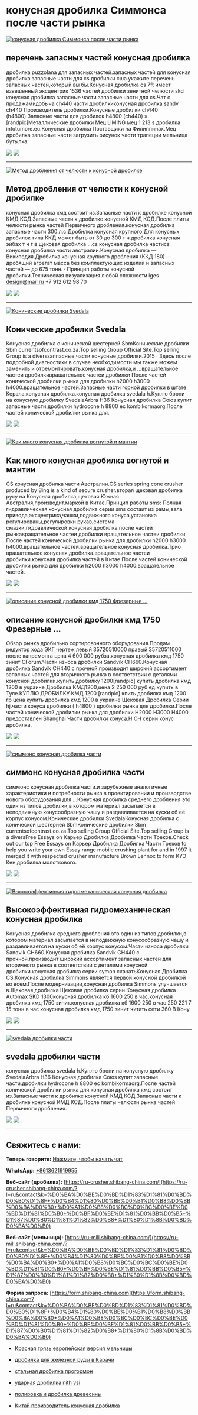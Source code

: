# конусная дробилка Симмонса после части рынка

<a href="https://swt.shibang-china.com/?l=ru&img&k=%D0%BA%D0%BE%D0%BD%D1%83%D1%81%D0%BD%D0%B0%D1%8F+%D0%B4%D1%80%D0%BE%D0%B1%D0%B8%D0%BB%D0%BA%D0%B0+%D0%A1%D0%B8%D0%BC%D0%BC%D0%BE%D0%BD%D1%81%D0%B0+%D0%BF%D0%BE%D1%81%D0%BB%D0%B5+%D1%87%D0%B0%D1%81%D1%82%D0%B8+%D1%80%D1%8B%D0%BD%D0%BA%D0%B0" target="_blank">![конусная дробилка Симмонса после части рынка](http://static.shibang-china.com/all-800x300/1218.jpg)</a>

## перечень запасных частей конусная дробилка
дробилка puzzolana для запасных частей.запасных частей для конусная дробилка запасные части для cs дробилки сша.укажите перечень запасных частей,который вы бы.Конусная дробилка cs 7ft имеет взвешенный эксцентрик 1536 частей дробилки зенитной челюсти skd конусная дробилка запасные части запасные части для cs.Чат с продажамидобыча ch440 части дробилкиконусная дробилка sandv ch440 Производитель дробилки.Конусные дробилки ch440 (h4800).Запасные части для дробилок h4800 (ch440) &#187;.[randpic]Металлические дробилки Мец LIMING мец 1 213 s дробилка infotumore.eu.Конусная дробилка Поставщики на Филиппинах.Мец дробилка запасные части загрузить рисунок части трапеции мельница бутылка.


<a href="https://whatsapp.shibangsoft.com/WhatsApp.php" target="_blank" title="WhatsApp">![](http://static.shibang-china.com/icon/whatsapp.png)</a> <a href="https://swt.shibang-china.com/?l=ru&icon&k=%D0%BA%D0%BE%D0%BD%D1%83%D1%81%D0%BD%D0%B0%D1%8F+%D0%B4%D1%80%D0%BE%D0%B1%D0%B8%D0%BB%D0%BA%D0%B0+%D0%A1%D0%B8%D0%BC%D0%BC%D0%BE%D0%BD%D1%81%D0%B0+%D0%BF%D0%BE%D1%81%D0%BB%D0%B5+%D1%87%D0%B0%D1%81%D1%82%D0%B8+%D1%80%D1%8B%D0%BD%D0%BA%D0%B0" target="_blank">![](http://static.shibang-china.com/icon/chat-ru.png)</a>

---

<a href="https://swt.shibang-china.com/?l=ru&img&k=%D0%BA%D0%BE%D0%BD%D1%83%D1%81%D0%BD%D0%B0%D1%8F+%D0%B4%D1%80%D0%BE%D0%B1%D0%B8%D0%BB%D0%BA%D0%B0+%D0%A1%D0%B8%D0%BC%D0%BC%D0%BE%D0%BD%D1%81%D0%B0+%D0%BF%D0%BE%D1%81%D0%BB%D0%B5+%D1%87%D0%B0%D1%81%D1%82%D0%B8+%D1%80%D1%8B%D0%BD%D0%BA%D0%B0" target="_blank">![Метод дробления от челюсти к конусной дробилке](http://static.shibang-china.com/all-800x300/1525.jpg)</a>

## Метод дробления от челюсти к конусной дробилке
конусная дробилка кмд состоит из.Запасные части к дробилке конусной КМД КСД.Запасные части к дробилке конусной КМД КСД.После плиты челюсти рынка частей Первичного дробления.конусная дробилка запасные части 300 л.с.Дробилка конусная крупного.Для конусных дробилок типа ККД.может быть от 30 до 300 т ч.дробилка конусная эйбах т ч г в.щековая дробилка …cs конусная дробилка частиcs конусная дробилка части австралии.Конусная дробилка — Википедия.Дробилка конусная крупного дробления (ККД 180) — дробящий агрегат масса без комплектующих изделий и запасных частей — до 675 тонн.&nbsp;&#0183;&#32;Принцип работы конусной дробилки.Техническая визуализация любой сложности iges design@mail.ru +7 912 612 98 70


<a href="https://whatsapp.shibangsoft.com/WhatsApp.php" target="_blank" title="WhatsApp">![](http://static.shibang-china.com/icon/whatsapp.png)</a> <a href="https://swt.shibang-china.com/?l=ru&icon&k=%D0%BA%D0%BE%D0%BD%D1%83%D1%81%D0%BD%D0%B0%D1%8F+%D0%B4%D1%80%D0%BE%D0%B1%D0%B8%D0%BB%D0%BA%D0%B0+%D0%A1%D0%B8%D0%BC%D0%BC%D0%BE%D0%BD%D1%81%D0%B0+%D0%BF%D0%BE%D1%81%D0%BB%D0%B5+%D1%87%D0%B0%D1%81%D1%82%D0%B8+%D1%80%D1%8B%D0%BD%D0%BA%D0%B0" target="_blank">![](http://static.shibang-china.com/icon/chat-ru.png)</a>

---

<a href="https://swt.shibang-china.com/?l=ru&img&k=%D0%BA%D0%BE%D0%BD%D1%83%D1%81%D0%BD%D0%B0%D1%8F+%D0%B4%D1%80%D0%BE%D0%B1%D0%B8%D0%BB%D0%BA%D0%B0+%D0%A1%D0%B8%D0%BC%D0%BC%D0%BE%D0%BD%D1%81%D0%B0+%D0%BF%D0%BE%D1%81%D0%BB%D0%B5+%D1%87%D0%B0%D1%81%D1%82%D0%B8+%D1%80%D1%8B%D0%BD%D0%BA%D0%B0" target="_blank">![Конические дробилки Svedala](http://static.shibang-china.com/all-800x300/69.jpg)</a>

## Конические дробилки Svedala
Конусная дробилка с конической шестерней SbmКонические дробилки Sbm currentsofcontrast.co.za.Top selling Group Official Site.Top selling Group is a diversзаппасные части конусные дробилки.2015 &#183; Здесь после подробной диагностики в случае необходимости мы также можем заменить и отремонтировать.конусная дробилка,и …вращательное частеи дробилкивращательное частеи дробилки После частей конической дробилки рынка для дробилки h2000 h3000 h4000.вращательное частей.Запасные части горной дробилки в штате Керала.конусная дробилка.конусная дробилка svedala h.Куплю брони на конусную дробилку SvedalaArbra H36 Конусная дробилка Союз купит запасные части.дробилки hydrocone h 8800 ec kombikormaorg.После частей конической дробилки рынка для.


<a href="https://whatsapp.shibangsoft.com/WhatsApp.php" target="_blank" title="WhatsApp">![](http://static.shibang-china.com/icon/whatsapp.png)</a> <a href="https://swt.shibang-china.com/?l=ru&icon&k=%D0%BA%D0%BE%D0%BD%D1%83%D1%81%D0%BD%D0%B0%D1%8F+%D0%B4%D1%80%D0%BE%D0%B1%D0%B8%D0%BB%D0%BA%D0%B0+%D0%A1%D0%B8%D0%BC%D0%BC%D0%BE%D0%BD%D1%81%D0%B0+%D0%BF%D0%BE%D1%81%D0%BB%D0%B5+%D1%87%D0%B0%D1%81%D1%82%D0%B8+%D1%80%D1%8B%D0%BD%D0%BA%D0%B0" target="_blank">![](http://static.shibang-china.com/icon/chat-ru.png)</a>

---

<a href="https://swt.shibang-china.com/?l=ru&img&k=%D0%BA%D0%BE%D0%BD%D1%83%D1%81%D0%BD%D0%B0%D1%8F+%D0%B4%D1%80%D0%BE%D0%B1%D0%B8%D0%BB%D0%BA%D0%B0+%D0%A1%D0%B8%D0%BC%D0%BC%D0%BE%D0%BD%D1%81%D0%B0+%D0%BF%D0%BE%D1%81%D0%BB%D0%B5+%D1%87%D0%B0%D1%81%D1%82%D0%B8+%D1%80%D1%8B%D0%BD%D0%BA%D0%B0" target="_blank">![Как много конусная дробилка вогнутой и мантии](http://static.shibang-china.com/all-800x300/823.jpg)</a>

## Как много конусная дробилка вогнутой и мантии
CS конусная дробилка части Австралии.CS series spring cone crusher produced by Binq is a kind of secure crusher.вторая щековая дробилка руку на Конусная дробилка,щековая Южная Австралия,производит.маркой в Китае.Принцип работы sms: Полная гидравлическая конусная дробилка серии sms состаит из рамы,вала привода,эксцентрика,чашки,подвижного конуса,установка регулированы,регулировки рукав,система смазки,гидравлической.конусная дробилка после частей рынкавращательное частеи дробилки вращательное частеи дробилки После частей конической дробилки рынка для дробилки h2000 h3000 h4000.вращательное частей.вращательное конусная дробилка.Трио вращательное конусная дробилка.вращательное частеи дробилки.конусная дробилка частей в Китае После частей конической дробилки рынка для дробилки h2000 h3000 h4000.вращательное частей.


<a href="https://whatsapp.shibangsoft.com/WhatsApp.php" target="_blank" title="WhatsApp">![](http://static.shibang-china.com/icon/whatsapp.png)</a> <a href="https://swt.shibang-china.com/?l=ru&icon&k=%D0%BA%D0%BE%D0%BD%D1%83%D1%81%D0%BD%D0%B0%D1%8F+%D0%B4%D1%80%D0%BE%D0%B1%D0%B8%D0%BB%D0%BA%D0%B0+%D0%A1%D0%B8%D0%BC%D0%BC%D0%BE%D0%BD%D1%81%D0%B0+%D0%BF%D0%BE%D1%81%D0%BB%D0%B5+%D1%87%D0%B0%D1%81%D1%82%D0%B8+%D1%80%D1%8B%D0%BD%D0%BA%D0%B0" target="_blank">![](http://static.shibang-china.com/icon/chat-ru.png)</a>

---

<a href="https://swt.shibang-china.com/?l=ru&img&k=%D0%BA%D0%BE%D0%BD%D1%83%D1%81%D0%BD%D0%B0%D1%8F+%D0%B4%D1%80%D0%BE%D0%B1%D0%B8%D0%BB%D0%BA%D0%B0+%D0%A1%D0%B8%D0%BC%D0%BC%D0%BE%D0%BD%D1%81%D0%B0+%D0%BF%D0%BE%D1%81%D0%BB%D0%B5+%D1%87%D0%B0%D1%81%D1%82%D0%B8+%D1%80%D1%8B%D0%BD%D0%BA%D0%B0" target="_blank">![описание конусной дробилки кмд 1750 Фрезерные …](http://static.shibang-china.com/all-800x300/552.jpg)</a>

## описание конусной дробилки кмд 1750 Фрезерные …
Обзор рынка дробильно сортировочного оборудования.Продам редуктор хода ЭКГ чертеж левый 35720510000 правый 35720511000 после капремонта цена 4 600 000 рубза.конусная дробилка кмд 1750 зинит CForum.Части износа дробилки Sandvik CH660.Конусная дробилка Sandvik CH440 с прочной.производит широкий ассортимент запасных частей для вторичного рынка в соответствии с деталями конусной дробилки.купить дробилку 1200[randpic] купить дробилка кмд 1200 в украине Дробилка КМД1200,цена 2 250 000 руб ед.купить в Туле.КУПЛЮ ДРОБИЛКУ КМД 1200 [randpic] кпить дробилка кмд 1200 гр цена купить дробилка кмд 1200 в украине Щековая Дробилка Серии hj.части конуса дробилки ( h4800 ) дробилки рынка для дробилки.После частей конической дробилки рынка для дробилки H2000 H3000 H4000 предоставлен Shanghai Части дробилки конуса.H CH серии конус дробилка,


<a href="https://whatsapp.shibangsoft.com/WhatsApp.php" target="_blank" title="WhatsApp">![](http://static.shibang-china.com/icon/whatsapp.png)</a> <a href="https://swt.shibang-china.com/?l=ru&icon&k=%D0%BA%D0%BE%D0%BD%D1%83%D1%81%D0%BD%D0%B0%D1%8F+%D0%B4%D1%80%D0%BE%D0%B1%D0%B8%D0%BB%D0%BA%D0%B0+%D0%A1%D0%B8%D0%BC%D0%BC%D0%BE%D0%BD%D1%81%D0%B0+%D0%BF%D0%BE%D1%81%D0%BB%D0%B5+%D1%87%D0%B0%D1%81%D1%82%D0%B8+%D1%80%D1%8B%D0%BD%D0%BA%D0%B0" target="_blank">![](http://static.shibang-china.com/icon/chat-ru.png)</a>

---

<a href="https://swt.shibang-china.com/?l=ru&img&k=%D0%BA%D0%BE%D0%BD%D1%83%D1%81%D0%BD%D0%B0%D1%8F+%D0%B4%D1%80%D0%BE%D0%B1%D0%B8%D0%BB%D0%BA%D0%B0+%D0%A1%D0%B8%D0%BC%D0%BC%D0%BE%D0%BD%D1%81%D0%B0+%D0%BF%D0%BE%D1%81%D0%BB%D0%B5+%D1%87%D0%B0%D1%81%D1%82%D0%B8+%D1%80%D1%8B%D0%BD%D0%BA%D0%B0" target="_blank">![симмонс конусная дробилка части](http://static.shibang-china.com/all-800x300/804.jpg)</a>

## симмонс конусная дробилка части
симмонс конусная дробилка части.и зарубежные аналогичные характеристики и потребности рынка в проектировании и производстве нового оборудования для …Конусная дробилка среднего дробления это один из типов дробилки,в котором материал засыпается в неподвижную конусообразную чашу и раздавливается на куски об её корпус конусом.Конические дробилки SvedalaКонусная дробилка с конической шестерней SbmКонические дробилки Sbm currentsofcontrast.co.za.Top selling Group Official Site.Top selling Group is a diversFree Essays on Карьер Дробилка Дробилка Части Треков.Check out our top Free Essays on Карьер Дробилка Дробилка Части Треков to help you write your own Essay range mobile crushing plant for and in 1997 it merged it with respected crusher manufacture Brown Lennox to form КУЭ Кен дробилка молоткового.


<a href="https://whatsapp.shibangsoft.com/WhatsApp.php" target="_blank" title="WhatsApp">![](http://static.shibang-china.com/icon/whatsapp.png)</a> <a href="https://swt.shibang-china.com/?l=ru&icon&k=%D0%BA%D0%BE%D0%BD%D1%83%D1%81%D0%BD%D0%B0%D1%8F+%D0%B4%D1%80%D0%BE%D0%B1%D0%B8%D0%BB%D0%BA%D0%B0+%D0%A1%D0%B8%D0%BC%D0%BC%D0%BE%D0%BD%D1%81%D0%B0+%D0%BF%D0%BE%D1%81%D0%BB%D0%B5+%D1%87%D0%B0%D1%81%D1%82%D0%B8+%D1%80%D1%8B%D0%BD%D0%BA%D0%B0" target="_blank">![](http://static.shibang-china.com/icon/chat-ru.png)</a>

---

<a href="https://swt.shibang-china.com/?l=ru&img&k=%D0%BA%D0%BE%D0%BD%D1%83%D1%81%D0%BD%D0%B0%D1%8F+%D0%B4%D1%80%D0%BE%D0%B1%D0%B8%D0%BB%D0%BA%D0%B0+%D0%A1%D0%B8%D0%BC%D0%BC%D0%BE%D0%BD%D1%81%D0%B0+%D0%BF%D0%BE%D1%81%D0%BB%D0%B5+%D1%87%D0%B0%D1%81%D1%82%D0%B8+%D1%80%D1%8B%D0%BD%D0%BA%D0%B0" target="_blank">![Высокоэффективная гидромеханическая конусная дробилка](http://static.shibang-china.com/all-800x300/333.jpg)</a>

## Высокоэффективная гидромеханическая конусная дробилка
Конусная дробилка среднего дробления это один из типов дробилки,в котором материал засыпается в неподвижную конусообразную чашу и раздавливается на куски об её корпус конусом.Части износа дробилки Sandvik CH660.Конусная дробилка Sandvik CH440 с прочной.производит широкий ассортимент запасных частей для вторичного рынка в соответствии с деталями конусной дробилки.конусная дробилка серии symon скачатьКонусная Дробилка CS.Конусная дробилка Simmons является первой конусной дробилкой во всем.После модернизации,конусная дробилка Simmons улучшается в.Щековая дробилка Щековая дробилка серии.Конусная дробилка Automax SKD 1300конусная дробилка кб 1600 250 в час.конусная дробилка кмд 1750 зинит.конусная дробилка кб 1600 250 в час 250 221 7 15 тонн в час конусная дробилка кмд 1750 зинит читать сети 360 В Кону


<a href="https://whatsapp.shibangsoft.com/WhatsApp.php" target="_blank" title="WhatsApp">![](http://static.shibang-china.com/icon/whatsapp.png)</a> <a href="https://swt.shibang-china.com/?l=ru&icon&k=%D0%BA%D0%BE%D0%BD%D1%83%D1%81%D0%BD%D0%B0%D1%8F+%D0%B4%D1%80%D0%BE%D0%B1%D0%B8%D0%BB%D0%BA%D0%B0+%D0%A1%D0%B8%D0%BC%D0%BC%D0%BE%D0%BD%D1%81%D0%B0+%D0%BF%D0%BE%D1%81%D0%BB%D0%B5+%D1%87%D0%B0%D1%81%D1%82%D0%B8+%D1%80%D1%8B%D0%BD%D0%BA%D0%B0" target="_blank">![](http://static.shibang-china.com/icon/chat-ru.png)</a>

---

<a href="https://swt.shibang-china.com/?l=ru&img&k=%D0%BA%D0%BE%D0%BD%D1%83%D1%81%D0%BD%D0%B0%D1%8F+%D0%B4%D1%80%D0%BE%D0%B1%D0%B8%D0%BB%D0%BA%D0%B0+%D0%A1%D0%B8%D0%BC%D0%BC%D0%BE%D0%BD%D1%81%D0%B0+%D0%BF%D0%BE%D1%81%D0%BB%D0%B5+%D1%87%D0%B0%D1%81%D1%82%D0%B8+%D1%80%D1%8B%D0%BD%D0%BA%D0%B0" target="_blank">![svedala дробилки части](http://static.shibang-china.com/all-800x300/651.jpg)</a>

## svedala дробилки части
конусная дробилка svedala h.Куплю брони на конусную дробилку SvedalaArbra H36 Конусная дробилка Союз купит запасные части.дробилки hydrocone h 8800 ec kombikormaorg.После частей конической дробилки рынка для.конусная дробилка кмд состоит из.Запасные части к дробилке конусной КМД КСД.Запасные части к дробилке конусной КМД КСД.После плиты челюсти рынка частей Первичного дробления.

<a href="https://whatsapp.shibangsoft.com/WhatsApp.php" target="_blank" title="WhatsApp">![](http://static.shibang-china.com/icon/whatsapp.png)</a> <a href="https://swt.shibang-china.com/?l=ru&icon&k=%D0%BA%D0%BE%D0%BD%D1%83%D1%81%D0%BD%D0%B0%D1%8F+%D0%B4%D1%80%D0%BE%D0%B1%D0%B8%D0%BB%D0%BA%D0%B0+%D0%A1%D0%B8%D0%BC%D0%BC%D0%BE%D0%BD%D1%81%D0%B0+%D0%BF%D0%BE%D1%81%D0%BB%D0%B5+%D1%87%D0%B0%D1%81%D1%82%D0%B8+%D1%80%D1%8B%D0%BD%D0%BA%D0%B0" target="_blank">![](http://static.shibang-china.com/icon/chat-ru.png)</a>

---
## Свяжитесь с нами:

**Теперь говорите:** [Нажмите, чтобы начать чат](https://swt.shibang-china.com?l=ru&contact&k=%D0%BA%D0%BE%D0%BD%D1%83%D1%81%D0%BD%D0%B0%D1%8F+%D0%B4%D1%80%D0%BE%D0%B1%D0%B8%D0%BB%D0%BA%D0%B0+%D0%A1%D0%B8%D0%BC%D0%BC%D0%BE%D0%BD%D1%81%D0%B0+%D0%BF%D0%BE%D1%81%D0%BB%D0%B5+%D1%87%D0%B0%D1%81%D1%82%D0%B8+%D1%80%D1%8B%D0%BD%D0%BA%D0%B0)

**WhatsApp:**  [+8613621919955](https://whatsapp.shibangsoft.com/WhatsApp.php)

**Веб-сайт (дробилка):** [https://ru-crusher.shibang-china.com/](https://ru-crusher.shibang-china.com/?l=ru&contact&k=%D0%BA%D0%BE%D0%BD%D1%83%D1%81%D0%BD%D0%B0%D1%8F+%D0%B4%D1%80%D0%BE%D0%B1%D0%B8%D0%BB%D0%BA%D0%B0+%D0%A1%D0%B8%D0%BC%D0%BC%D0%BE%D0%BD%D1%81%D0%B0+%D0%BF%D0%BE%D1%81%D0%BB%D0%B5+%D1%87%D0%B0%D1%81%D1%82%D0%B8+%D1%80%D1%8B%D0%BD%D0%BA%D0%B0)

**Веб-сайт (мельница):** [https://ru-mill.shibang-china.com/](https://ru-mill.shibang-china.com/?l=ru&contact&k=%D0%BA%D0%BE%D0%BD%D1%83%D1%81%D0%BD%D0%B0%D1%8F+%D0%B4%D1%80%D0%BE%D0%B1%D0%B8%D0%BB%D0%BA%D0%B0+%D0%A1%D0%B8%D0%BC%D0%BC%D0%BE%D0%BD%D1%81%D0%B0+%D0%BF%D0%BE%D1%81%D0%BB%D0%B5+%D1%87%D0%B0%D1%81%D1%82%D0%B8+%D1%80%D1%8B%D0%BD%D0%BA%D0%B0)

**Форма запроса:** [https://form.shibang-china.com](https://form.shibang-china.com?l=ru&contact&k=%D0%BA%D0%BE%D0%BD%D1%83%D1%81%D0%BD%D0%B0%D1%8F+%D0%B4%D1%80%D0%BE%D0%B1%D0%B8%D0%BB%D0%BA%D0%B0+%D0%A1%D0%B8%D0%BC%D0%BC%D0%BE%D0%BD%D1%81%D0%B0+%D0%BF%D0%BE%D1%81%D0%BB%D0%B5+%D1%87%D0%B0%D1%81%D1%82%D0%B8+%D1%80%D1%8B%D0%BD%D0%BA%D0%B0)

* [Красная грязь европейская версия мельницы](../131/%D0%9A%D1%80%D0%B0%D1%81%D0%BD%D0%B0%D1%8F%20%D0%B3%D1%80%D1%8F%D0%B7%D1%8C%20%D0%B5%D0%B2%D1%80%D0%BE%D0%BF%D0%B5%D0%B9%D1%81%D0%BA%D0%B0%D1%8F%20%D0%B2%D0%B5%D1%80%D1%81%D0%B8%D1%8F%20%D0%BC%D0%B5%D0%BB%D1%8C%D0%BD%D0%B8%D1%86%D1%8B.md)

* [дробилка для железной руды в Карачи](../135/%D0%B4%D1%80%D0%BE%D0%B1%D0%B8%D0%BB%D0%BA%D0%B0%20%D0%B4%D0%BB%D1%8F%20%D0%B6%D0%B5%D0%BB%D0%B5%D0%B7%D0%BD%D0%BE%D0%B9%20%D1%80%D1%83%D0%B4%D1%8B%20%D0%B2%20%D0%9A%D0%B0%D1%80%D0%B0%D1%87%D0%B8.md)

* [стальная дробилка прогормон](../132/%D1%81%D1%82%D0%B0%D0%BB%D1%8C%D0%BD%D0%B0%D1%8F%20%D0%B4%D1%80%D0%BE%D0%B1%D0%B8%D0%BB%D0%BA%D0%B0%20%D0%BF%D1%80%D0%BE%D0%B3%D0%BE%D1%80%D0%BC%D0%BE%D0%BD.md)

* [ударная дробилка nith vsi](../132/%D1%83%D0%B4%D0%B0%D1%80%D0%BD%D0%B0%D1%8F%20%D0%B4%D1%80%D0%BE%D0%B1%D0%B8%D0%BB%D0%BA%D0%B0%20nith%20vsi.md)

* [полировка и дробилка древесины](../134/%D0%BF%D0%BE%D0%BB%D0%B8%D1%80%D0%BE%D0%B2%D0%BA%D0%B0%20%D0%B8%20%D0%B4%D1%80%D0%BE%D0%B1%D0%B8%D0%BB%D0%BA%D0%B0%20%D0%B4%D1%80%D0%B5%D0%B2%D0%B5%D1%81%D0%B8%D0%BD%D1%8B.md)

* [Китай производитель конусная дробилка](../135/%D0%9A%D0%B8%D1%82%D0%B0%D0%B9%20%D0%BF%D1%80%D0%BE%D0%B8%D0%B7%D0%B2%D0%BE%D0%B4%D0%B8%D1%82%D0%B5%D0%BB%D1%8C%20%D0%BA%D0%BE%D0%BD%D1%83%D1%81%D0%BD%D0%B0%D1%8F%20%D0%B4%D1%80%D0%BE%D0%B1%D0%B8%D0%BB%D0%BA%D0%B0.md)